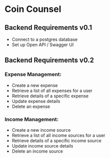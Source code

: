 # Coin Counsel

## Backend Requirements v0.1
- Connect to a postgres database
- Set up Open API / Swagger UI
## Backend Requirements v0.2
### Expense Management:
- Create a new expense
- Retrieve a list of all expenses for a user
- Retrieve details of a specific expense
- Update expense details
- Delete an expense
### Income Management:
- Create a new income source
- Retrieve a list of all income sources for a user
- Retrieve details of a specific income source
- Update income source details
- Delete an income source
